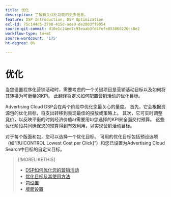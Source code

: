 ```yaml
---
title: 优化
description: 了解有关优化功能的更多信息。
feature: DSP Introduction, DSP Optimization
exl-id: 75c144d5-2790-415d-ade9-de2803ff9054
source-git-commit: d10e1c24ee7c93eaab3fd4fefe853860226cc8e2
workflow-type: tm+mt
source-wordcount: '175'
ht-degree: 0%

---
```


# 优化

当您设置程序化营销活动时，需要考虑的一个关键项目是营销活动目标以及如何将其转换为可衡量的KPI。 此翻译将定义如何配置营销活动的优化目标。

Advertising Cloud DSP会在两个阶段中优化您最关心的量度。 首先，它会根据资源包的优化目标，将支出转移到表现最佳的投放或策略上。 其次，它可实时调整竞价，以反映平衡的时刻经济价值a)需要用b)您选择的KPI来全面交付预算。 这些优化阶段共同确保您的预算得到有效利用，以实现营销活动目标。

对于每个版面和包，您可以选择一个优化目标。 可用的优化目标包括预设选项（如“[!UICONTROL Lowest Cost per Click]”）和您已设置为Advertising Cloud Search中目标的自定义目标。

>[!MORELIKETHIS]
>
> * [DSP如何优化您的营销活动](/help/dsp/optimization/optimization-how-dsp-optimizes-campaigns.md)
>* [优化目标及其使用方法](/help/dsp/optimization/optimization-goals.md)
>* [包设置](/help/dsp/campaign-management/packages/package-settings.md)
>* [版面设置](/help/dsp/campaign-management/placements/placement-settings.md)


